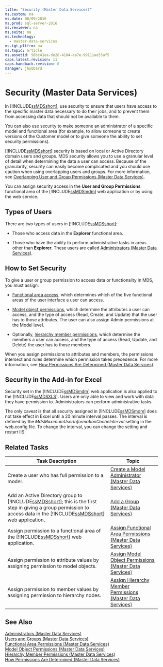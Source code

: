 ```yaml
---
title: "Security (Master Data Services)"
ms.custom: na
ms.date: 08/09/2016
ms.prod: sql-server-2016
ms.reviewer: na
ms.suite: na
ms.technology: 
  - master-data-services
ms.tgt_pltfrm: na
ms.topic: article
ms.assetid: 56bc41ea-de28-4184-aa7e-99111ae55af5
caps.latest.revision: 11
caps.handback.revision: 0
manager: jhubbard
---
```

# Security (Master Data Services)
In [!INCLUDE[ssMDSshort](../../Topics/TopicNameContainA/tokens/ssMDSshort_md.md)], use security to ensure that users have access to the specific master data necessary to do their jobs, and to prevent them from accessing data that should not be available to them.  
  
 You can also use security to make someone an administrator of a specific model and functional area (for example, to allow someone to create versions of the Customer model or to give someone the ability to set security permissions).  
  
 [!INCLUDE[ssMDSshort](../../Topics/TopicNameContainA/tokens/ssMDSshort_md.md)] security is based on local or Active Directory domain users and groups. MDS security allows you to use a granular level of detail when determining the data a user can access. Because of the granularity, security can easily become complicated and you should use caution when using overlapping users and groups. For more information, see [Overlapping User and Group Permissions (Master Data Services)](../../Topics/TopicNameNotContainA/Overlapping-User-and-Group-Permissions--Master-Data-Services-.md).  
  
 You can assign security access in the **User and Group Permissions** functional area of the [!INCLUDE[ssMDSmdm](../../Topics/TopicNameContainA/tokens/ssMDSmdm_md.md)] web application or by using the web service.  
  
## Types of Users  
 There are two types of users in [!INCLUDE[ssMDSshort](../../Topics/TopicNameContainA/tokens/ssMDSshort_md.md)]:  
  
-   Those who access data in the **Explorer** functional area.  
  
-   Those who have the ability to perform administrative tasks in areas other than **Explorer**. These users are called [Administrators (Master Data Services)](../../Topics/TopicNameNotContainA/Administrators--Master-Data-Services-.md).  
  
## How to Set Security  
 To give a user or group permission to access data or functionality in MDS, you must assign:  
  
-   [Functional area access](../../Topics/TopicNameNotContainA/Functional-Area-Permissions--Master-Data-Services-.md), which determines which of the five functional areas of the user interface a user can access.  
  
-   [Model object permissions](../../Topics/TopicNameNotContainA/Model-Object-Permissions--Master-Data-Services-.md), which determine the attributes a user can access, and the type of access (Read, Create, and Update) that the user has to those attributes. The user can also assign Admin permissions at the Model level.  
  
-   Optionally, [hierarchy member permissions](../../Topics/TopicNameNotContainA/Hierarchy-Member-Permissions--Master-Data-Services-.md), which determine the members a user can access, and the type of access (Read, Update, and Delete) the user has to those members.  
  
 When you assign permissions to attributes and members, the permissions intersect and rules determine which permission takes precedence. For more information, see [How Permissions Are Determined (Master Data Services)](../../Topics/TopicNameNotContainA/How-Permissions-Are-Determined--Master-Data-Services-.md).  
  
## Security in the Add-in for Excel  
 Security set in the [!INCLUDE[ssMDSmdm](../../Topics/TopicNameContainA/tokens/ssMDSmdm_md.md)] web application is also applied to the [!INCLUDE[ssMDSXLS](../../Topics/TopicNameContainA/tokens/ssMDSXLS_md.md)]. Users are only able to view and work with data they have permission to. Administrators can perform administrative tasks.  
  
 The only caveat is that all security assigned in [!INCLUDE[ssMDSmdm](../../Topics/TopicNameContainA/tokens/ssMDSmdm_md.md)] does not take effect in Excel until a 20 minute interval passes. The interval is defined by the *MdsMaximumUserInformationCacheInterval* setting in the web.config file. To change the interval, you can change the setting and restart IIS.  
  
## Related Tasks  
  
|Task Description|Topic|  
|----------------------|-----------|  
|Create a user who has full permission to a model.|[Create a Model Administrator (Master Data Services)](../../Topics/TopicNameContainA/Create-a-Model-Administrator--Master-Data-Services-.md)|  
|Add an Active Directory group to [!INCLUDE[ssMDSshort](../../Topics/TopicNameContainA/tokens/ssMDSshort_md.md)]; this is the first step in giving a group permission to access data in the [!INCLUDE[ssMDSshort](../../Topics/TopicNameContainA/tokens/ssMDSshort_md.md)] web application.|[Add a Group (Master Data Services)](../../Topics/TopicNameContainA/Add-a-Group--Master-Data-Services-.md)|  
|Assign permission to a functional area of the [!INCLUDE[ssMDSshort](../../Topics/TopicNameContainA/tokens/ssMDSshort_md.md)] web application.|[Assign Functional Area Permissions (Master Data Services)](../../Topics/TopicNameNotContainA/Assign-Functional-Area-Permissions--Master-Data-Services-.md)|  
|Assign permission to attribute values by assigning permission to model objects.|[Assign Model Object Permissions (Master Data Services)](../../Topics/TopicNameNotContainA/Assign-Model-Object-Permissions--Master-Data-Services-.md)|  
|Assign permission to member values by assigning permission to hierarchy nodes.|[Assign Hierarchy Member Permissions (Master Data Services)](../../Topics/TopicNameNotContainA/Assign-Hierarchy-Member-Permissions--Master-Data-Services-.md)|  
  
## See Also  
 [Administrators (Master Data Services)](../../Topics/TopicNameNotContainA/Administrators--Master-Data-Services-.md)   
 [Users and Groups (Master Data Services)](../../Topics/TopicNameNotContainA/Users-and-Groups--Master-Data-Services-.md)   
 [Functional Area Permissions (Master Data Services)](../../Topics/TopicNameNotContainA/Functional-Area-Permissions--Master-Data-Services-.md)   
 [Model Object Permissions (Master Data Services)](../../Topics/TopicNameNotContainA/Model-Object-Permissions--Master-Data-Services-.md)   
 [Hierarchy Member Permissions (Master Data Services)](../../Topics/TopicNameNotContainA/Hierarchy-Member-Permissions--Master-Data-Services-.md)   
 [How Permissions Are Determined (Master Data Services)](../../Topics/TopicNameNotContainA/How-Permissions-Are-Determined--Master-Data-Services-.md)
